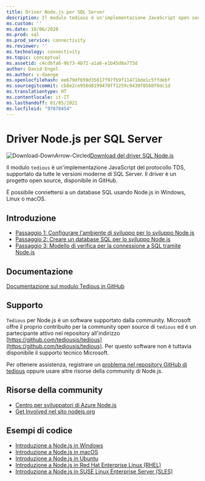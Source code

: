 ```yaml
---
title: Driver Node.js per SQL Server
description: Il modulo tedious è un'implementazione JavaScript open source del protocollo TDS, supportato da tutte le versioni moderne di SQL Server.
ms.custom: ''
ms.date: 10/06/2020
ms.prod: sql
ms.prod_service: connectivity
ms.reviewer: ''
ms.technology: connectivity
ms.topic: conceptual
ms.assetid: c4cdbfa6-9b73-4b72-a1a6-e1b45d8a773d
author: David-Engel
ms.author: v-daenge
ms.openlocfilehash: ee679df659d35817f97fb9f11471bde1c5ffdebf
ms.sourcegitcommit: cb8e2ce950d8199470ff1259c9430f0560f0dc1d
ms.translationtype: HT
ms.contentlocale: it-IT
ms.lasthandoff: 01/05/2021
ms.locfileid: "97878454"
---
```

# <a name="nodejs-driver-for-sql-server"></a>Driver Node.js per SQL Server

![Download-DownArrow-Circled](../../ssms/media/download-icon.png)[Download del driver SQL Node.js](../sql-connection-libraries.md#anchor-20-drivers-relational-access)

Il modulo `tedious` è un'implementazione JavaScript del protocollo TDS, supportato da tutte le versioni moderne di SQL Server. Il driver è un progetto open source, disponibile in GitHub.  
  
È possibile connettersi a un database SQL usando Node.js in Windows, Linux o macOS.  
  
## <a name="get-started"></a>Introduzione  

* [Passaggio 1: Configurare l'ambiente di sviluppo per lo sviluppo Node.js](step-1-configure-development-environment-for-node-js-development.md)  
* [Passaggio 2: Creare un database SQL per lo sviluppo Node.js](step-2-create-a-sql-database-for-node-js-development.md)  
* [Passaggio 3: Modello di verifica per la connessione a SQL tramite Node.js](step-3-proof-of-concept-connecting-to-sql-using-node-js.md)  
  
## <a name="documentation"></a>Documentazione  
  
[Documentazione sul modulo Tedious in GitHub](https://tediousjs.github.io/tedious/)  

## <a name="support"></a>Supporto

`Tedious` per Node.js è un software supportato dalla community. Microsoft offre il proprio contribuito per la community open source di `tedious` ed è un partecipante attivo nel repository all'indirizzo [https://github.com/tediousjs/tedious](https://github.com/tediousjs/tedious). Per questo software non è tuttavia disponibile il supporto tecnico Microsoft.

Per ottenere assistenza, registrare un [problema nel repository GitHub di tedious](https://github.com/tediousjs/tedious/issues) oppure usare altre risorse della community di Node.js.

## <a name="community-resources"></a>Risorse della community

* [Centro per sviluppatori di Azure Node.js](https://azure.microsoft.com/develop/nodejs/)  
* [Get Involved nel sito nodejs.org](https://nodejs.org/en/get-involved/)

## <a name="code-examples"></a>Esempi di codice

* [Introduzione a Node.js in Windows](https://www.microsoft.com/sql-server/developer-get-started/node/windows/)
* [Introduzione a Node.js in macOS](https://www.microsoft.com/sql-server/developer-get-started/node/mac/)
* [Introduzione a Node.js in Ubuntu](https://www.microsoft.com/sql-server/developer-get-started/node/ubuntu/)
* [Introduzione a Node.js in Red Hat Enterprise Linux (RHEL)](https://www.microsoft.com/sql-server/developer-get-started/node/rhel/)
* [Introduzione a Node.js in SUSE Linux Enterprise Server (SLES)](https://www.microsoft.com/sql-server/developer-get-started/node/sles/)
